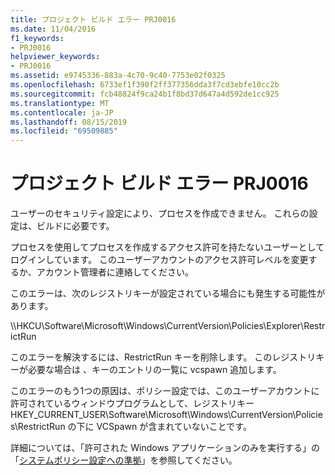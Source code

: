 ```yaml
---
title: プロジェクト ビルド エラー PRJ0016
ms.date: 11/04/2016
f1_keywords:
- PRJ0016
helpviewer_keywords:
- PRJ0016
ms.assetid: e9745336-883a-4c70-9c40-7753e02f0325
ms.openlocfilehash: 6733ef1f390f2ff377356dda3f7cd3ebfe10cc2b
ms.sourcegitcommit: fcb48824f9ca24b1f8bd37d647a4d592de1cc925
ms.translationtype: MT
ms.contentlocale: ja-JP
ms.lasthandoff: 08/15/2019
ms.locfileid: "69509885"
---
```

# <a name="project-build-error-prj0016"></a>プロジェクト ビルド エラー PRJ0016

ユーザーのセキュリティ設定により、プロセスを作成できません。 これらの設定は、ビルドに必要です。

プロセスを使用してプロセスを作成するアクセス許可を持たないユーザーとしてログインしています。 このユーザーアカウントのアクセス許可レベルを変更するか、アカウント管理者に連絡してください。

このエラーは、次のレジストリキーが設定されている場合にも発生する可能性があります。

\\\HKCU\Software\Microsoft\Windows\CurrentVersion\Policies\Explorer\RestrictRun

このエラーを解決するには、RestrictRun キーを削除します。 このレジストリキーが必要な場合は 、キーのエントリの一覧に vcspawn 追加します。

このエラーのもう1つの原因は、ポリシー設定では、このユーザーアカウントに許可されているウィンドウプログラムとして、レジストリキー HKEY_CURRENT_USER\Software\Microsoft\Windows\CurrentVersion\Policies\RestrictRun の下に VCSpawn が含まれていないことです。

詳細については、「許可された Windows アプリケーションのみを実行する」の「[システムポリシー設定への準拠](/previous-versions/windows/desktop/Policy/adhering-to-system-policy-settings)」を参照してください。